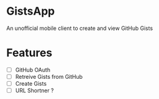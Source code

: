 # GistsApp
An unofficial mobile client to create and view GitHub Gists

# Features
- [ ] GitHub OAuth
- [ ] Retreive Gists from GitHub
- [ ] Create Gists
- [ ] URL Shortner ?

